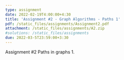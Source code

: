 ```yaml
---
type: assignment
date: 2022-02-19T4:00:00+4:30
title: 'Assignment #2 - Graph Algorithms - Paths 1'
pdf: /static_files/assignments/Assignment2.pdf
attachment: /static_files/assignments/A2.zip
#solutions: /static_files/assignments
due: 2022-03-5T23:59:00+3:30
---
```

Assignment #2 Paths in graphs 1.